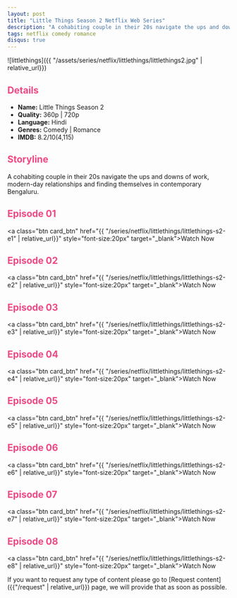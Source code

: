 ```yaml
---
layout: post
title: "Little Things Season 2 Netflix Web Series"
description: "A cohabiting couple in their 20s navigate the ups and downs of work, modern-day relationships and finding themselves in contemporary Bengaluru. "
tags: netflix comedy romance
disqus: true
---
```

<style>
h2{
    color:#F24784;
}
</style>

![littlethings]({{ "/assets/series/netflix/littlethings/littlethings2.jpg" | relative_url}})

## Details

* **Name:** Little Things Season 2
* **Quality:** 360p \| 720p
* **Language:** Hindi
* **Genres:**  Comedy \| Romance
* **IMDB:** 8.2/10(4,115)

## Storyline

A cohabiting couple in their 20s navigate the ups and downs of work, modern-day relationships and finding themselves in contemporary Bengaluru.

## Episode 01

<a class="btn card_btn" href="{{ "/series/netflix/littlethings/littlethings-s2-e1" | relative_url}}" style="font-size:20px" target="_blank">Watch Now</a>

## Episode 02

<a class="btn card_btn" href="{{ "/series/netflix/littlethings/littlethings-s2-e2" | relative_url}}" style="font-size:20px" target="_blank">Watch Now</a>

## Episode 03

<a class="btn card_btn" href="{{ "/series/netflix/littlethings/littlethings-s2-e3" | relative_url}}" style="font-size:20px" target="_blank">Watch Now</a>

## Episode 04

<a class="btn card_btn" href="{{ "/series/netflix/littlethings/littlethings-s2-e4" | relative_url}}" style="font-size:20px" target="_blank">Watch Now</a>

## Episode 05

<a class="btn card_btn" href="{{ "/series/netflix/littlethings/littlethings-s2-e5" | relative_url}}" style="font-size:20px" target="_blank">Watch Now</a>

## Episode 06

<a class="btn card_btn" href="{{ "/series/netflix/littlethings/littlethings-s2-e6" | relative_url}}" style="font-size:20px" target="_blank">Watch Now</a>

## Episode 07

<a class="btn card_btn" href="{{ "/series/netflix/littlethings/littlethings-s2-e7" | relative_url}}" style="font-size:20px" target="_blank">Watch Now</a>

## Episode 08

<a class="btn card_btn" href="{{ "/series/netflix/littlethings/littlethings-s2-e8" | relative_url}}" style="font-size:20px" target="_blank">Watch Now</a>

If you want to request any type of content please go to [Request content]({{"/request" | relative_url}}) page, we will provide that as soon as possible.